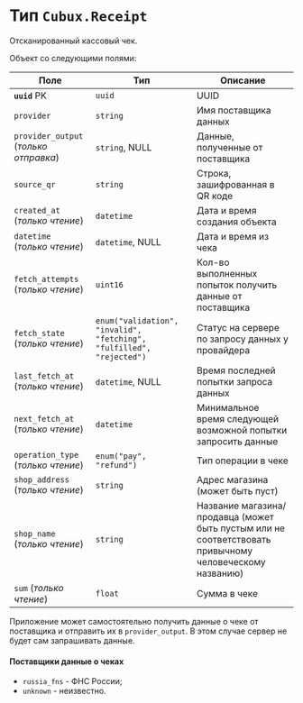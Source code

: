 Тип `Cubux.Receipt`
===================

Отсканированный кассовый чек.

Объект со следующими полями:

Поле | Тип | Описание
---- | --- | --------
**`uuid`** PK | `uuid` | UUID
`provider` | `string` | Имя поставщика данных
`provider_output` (_только отправка_) | `string`, NULL | Данные, полученные от поставщика
`source_qr` | `string` | Строка, зашифрованная в QR коде
`created_at` (_только чтение_) | `datetime` | Дата и время создания объекта
`datetime` (_только чтение_) | `datetime`, NULL | Дата и время из чека
`fetch_attempts` (_только чтение_) | `uint16` | Кол-во выполненных попыток получить данные от поставщика
`fetch_state` (_только чтение_) | `enum("validation", "invalid", "fetching", "fulfilled", "rejected")` | Статус на сервере по запросу данных у провайдера
`last_fetch_at` (_только чтение_) | `datetime`, NULL | Время последней попытки запроса данных
`next_fetch_at` (_только чтение_) | `datetime` | Минимальное время следующей возможной попытки запросить данные
`operation_type` (_только чтение_) | `enum("pay", "refund")` | Тип операции в чеке
`shop_address` (_только чтение_) | `string` | Адрес магазина (может быть пуст)
`shop_name` (_только чтение_) | `string` | Название магазина/продавца (может быть пустым или не соответствовать привычному человеческому названию)
`sum` (_только чтение_) | `float` | Сумма в чеке

Приложение может самостоятельно получить данные о чеке от поставщика и
отправить их в `provider_output`. В этом случае сервер не будет сам
запрашивать данные.

#### Поставщики данные о чеках

*   `russia_fns` - ФНС России;
*   `unknown` - неизвестно.
